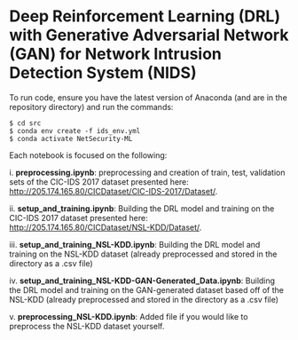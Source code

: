 # Deep Reinforcement Learning (DRL) with Generative Adversarial Network (GAN) for Network Intrusion Detection System (NIDS)

To run code, ensure you have the latest version of Anaconda (and are in the repository directory) and run the commands:

```
$ cd src
$ conda env create -f ids_env.yml
$ conda activate NetSecurity-ML
```
Each notebook is focused on the following:

i. **preprocessing.ipynb**: preprocessing and creation of train, test, validation sets of the CIC-IDS 2017 dataset presented here: http://205.174.165.80/CICDataset/CIC-IDS-2017/Dataset/.

ii. **setup_and_training.ipynb**: Building the DRL model and training on the CIC-IDS 2017 dataset presented here: http://205.174.165.80/CICDataset/NSL-KDD/Dataset/.

iii. **setup_and_training_NSL-KDD.ipynb**: Building the DRL model and training on the NSL-KDD dataset (already preprocessed and stored in the directory as a .csv file)

iv. **setup_and_training_NSL-KDD-GAN-Generated_Data.ipynb**: Building the DRL model and training on the GAN-generated dataset based off of the NSL-KDD (already preprocessed and stored in the directory as a .csv file)

v. **preprocessing_NSL-KDD.ipynb**: Added file if you would like to preprocess the NSL-KDD dataset yourself.

